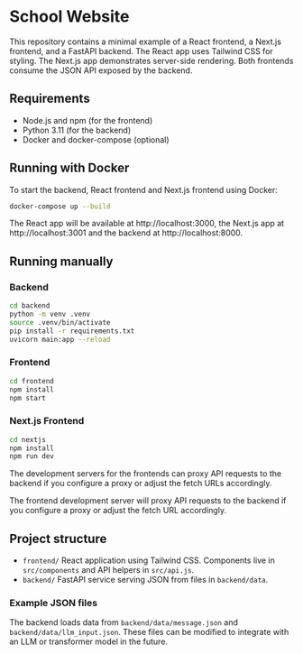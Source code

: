 # School Website

This repository contains a minimal example of a React frontend, a Next.js
frontend, and a FastAPI backend. The React app uses Tailwind CSS for styling.
The Next.js app demonstrates server-side rendering. Both frontends consume the
JSON API exposed by the backend.

## Requirements
- Node.js and npm (for the frontend)
- Python 3.11 (for the backend)
- Docker and docker-compose (optional)

## Running with Docker
To start the backend, React frontend and Next.js frontend using Docker:

```bash
docker-compose up --build
```

The React app will be available at http://localhost:3000, the Next.js app at
http://localhost:3001 and the backend at http://localhost:8000.

## Running manually

### Backend
```bash
cd backend
python -m venv .venv
source .venv/bin/activate
pip install -r requirements.txt
uvicorn main:app --reload
```

### Frontend
```bash
cd frontend
npm install
npm start
```


### Next.js Frontend
```bash
cd nextjs
npm install
npm run dev
```

The development servers for the frontends can proxy API requests to the backend
if you configure a proxy or adjust the fetch URLs accordingly.

The frontend development server will proxy API requests to the backend if you
configure a proxy or adjust the fetch URL accordingly.


## Project structure

- `frontend/` React application using Tailwind CSS. Components live in `src/components` and API helpers in `src/api.js`.
- `backend/` FastAPI service serving JSON from files in `backend/data`.

### Example JSON files

The backend loads data from `backend/data/message.json` and `backend/data/llm_input.json`. These files can be modified to integrate with an LLM or transformer model in the future.

